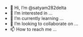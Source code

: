 - 👋 Hi, I’m @satyam282delta
- 👀 I’m interested in ...
- 🌱 I’m currently learning ...
- 💞️ I’m looking to collaborate on ...
- 📫 How to reach me ...

<!---
satyam282delta/satyam282delta is a ✨ special ✨ repository because its `README.md` (this file) appears on your GitHub profile.
You can click the Preview link to take a look at your changes.
--->
